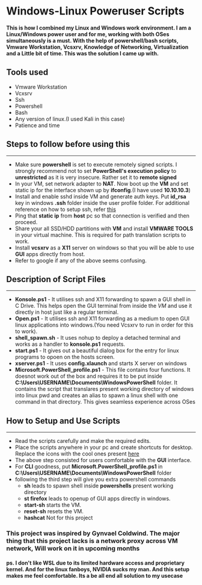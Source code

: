 # Windows-Linux Poweruser Scripts

**This is how I combined my Linux and Windows work environment. I am a Linux/Windows power user and for me, working with both OSes simultaneously is a must. With the help of powershell/bash scripts, Vmware Workstation, Vcsxrv, Knowledge of Networking, Virtualization and a Little bit of time. This was the solution I came up with.**

## Tools used

* Vmware Workstation
* Vcxsrv
* Ssh
* Powershell
* Bash
* Any version of linux.(I used Kali in this case)
* Patience and time

## Steps to follow before using this

-----------------

* Make sure **powershell** is set to execute remotely signed scripts. I strongly recommend not to set **PowerShell's execution policy** to **unrestricted** as it is very insecure. Rather set it to **remote signed**
* In your VM, set network adapter to **NAT**. Now boot up the **VM** and set static ip for the interface shown up by **ifconfig**.(I have used **10.10.10.3**)
* Install and enable sshd inside VM and generate auth keys. Put **id_rsa** key in windows **.ssh** folder inside the user profile folder. For additional reference on how to setup ssh, refer [this](https://www.cyberciti.biz/faq/how-to-set-up-ssh-keys-on-linux-unix/)
* Ping that **static ip** from **host** pc so that connection is verified and then proceed.
* Share your all SSD/HDD partitions with **VM** and install **VMWARE TOOLS** in your virtual machine. This is required for path translation scripts to work.
* Install **vcsxrv** as a **X11** server on windows so that you will be able to use **GUI**
apps directly from host.
* Refer to google if any of the above seems confusing.

## Description of Script Files

-----------------

* **Konsole.ps1** -  It utilises ssh and X11 forwarding to spawn a GUI shell
in C Drive. This helps open the GUI terminal from inside the *VM* and use it directly in host just like a regular terminal.
* **Open.ps1** -  It utilises ssh and X11 forwarding as a medium to open GUI linux applications into windows.(You need Vcsxrv to run in order for this to work).
* **shell_spawn.sh** - It uses nohup to deploy a detached terminal and works as a handler to **konsole.ps1** requests.
* **start.ps1** - It gives out a beautiful dialog box for the entry for linux programs to opoen on the hosts screen.
* **xserver.ps1** - It uses **config.xlaunch** and starts X server on windows
* **Microsoft.PowerShell_profile.ps1** - This file contains four functions. It doesnot work out of the box and requires it to be put inside **C:\Users\USERNAME\Documents\WindowsPowerShell** folder. It contains the script that translares present working directory of windows into linux pwd and creates an alias to spawn a linux shell with one command in that
directory. This gives seamless experience across OSes

## How to Setup and Use Scripts

-----------------

* Read the scripts carefully and make the required edits.
* Place the scripts anywhere in your pc and create shortcuts for desktop. Replace the icons with the cool ones present [here](icons/)
* The above step consisted for users comfortable with the **GUI** interface.
* For **CLI** goodness, put **Microsoft.PowerShell_profile.ps1** in **C:\Users\USERNAME\Documents\WindowsPowerShell** folder
* following the third step will give you extra powershell commands
  * **sh** leads to spawn shell inside **powershells** present working directory
  * **st firefox** leads to openup of GUI apps directly in windows.
  * **start-sh** starts the VM.
  * **reset-sh** resets the VM.
  * **hashcat** Not for this project

### This project was inspired by Gynvael Coldwind. The major thing that this project lacks is a network proxy across VM network, Will work on it in upcoming months


#### ps. I don't like WSL due to its limited hardware access and proprietary kernel. And for the linux fanboys, NVIDIA sucks my man. And this setup makes me feel comfortable. Its a **be all end all** solution to my usecase
